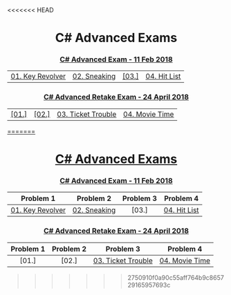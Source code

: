 <<<<<<< HEAD
<h1 align="center">C# Advanced Exams</h1>

<h3 align="center"><a href="https://github.com/emilia98/SoftUni-CSHARP-Fundamentals/tree/master/C%23%20Advanced/Exams/C%23%20Advanced%20Exam%20-%2011%20Feb%202018">C# Advanced Exam - 11 Feb 2018</h3>

|	|	|     | |
| :--------:| :-------: | :--------:| :-------:|
|[01. Key Revolver](https://github.com/emilia98/SoftUni-CSHARP-Fundamentals/blob/master/C%23%20Advanced/Exams/C%23%20Advanced%20Exam%20-%2011%20Feb%202018/CSharpAdv-11Feb2018/01.KeyRevolver/KeyRevolver.cs)| [02. Sneaking](https://github.com/emilia98/SoftUni-CSHARP-Fundamentals/blob/master/C%23%20Advanced/Exams/C%23%20Advanced%20Exam%20-%2011%20Feb%202018/CSharpAdv-11Feb2018/02.Sneaking/Sneaking.cs) |[03.] | [04. Hit List](https://github.com/emilia98/SoftUni-CSHARP-Fundamentals/tree/master/C%23%20Advanced/Exams/C%23%20Advanced%20Exam%20-%2011%20Feb%202018/CSharpAdv-11Feb2018/04.HitList)|


<h3 align="center"><a href="https://github.com/emilia98/SoftUni-CSHARP-Fundamentals/tree/master/C%23%20Advanced/Exams/C%23%20Advanced%20Retake%20Exam%20-%2024%20April%202018">C# Advanced Retake Exam - 24 April 2018</h3>

|	|	|     | |
| :--------:| :-------: | :--------:| :-------:|
|[01.]| [02.] |[03. Ticket Trouble](https://github.com/emilia98/SoftUni-CSHARP-Fundamentals/blob/master/C%23%20Advanced/Exams/C%23%20Advanced%20Retake%20Exam%20-%2024%20April%202018/CSharpAdv-24Apr2018/03.TicketTrouble/TicketTrouble.cs) | [04. Movie Time](https://github.com/emilia98/SoftUni-CSHARP-Fundamentals/blob/master/C%23%20Advanced/Exams/C%23%20Advanced%20Retake%20Exam%20-%2024%20April%202018/CSharpAdv-24Apr2018/04.MovieTime/MovieTime.cs)|
=======
<h1 align="center">C# Advanced Exams</h1>

<h3 align="center"><a href="https://github.com/emilia98/SoftUni-CSHARP-Fundamentals/tree/master/C%23%20Advanced/Exams/C%23%20Advanced%20Exam%20-%2011%20Feb%202018">C# Advanced Exam - 11 Feb 2018</a></h3>

|	Problem 1| Problem 2| Problem 3| Problem 4 |
| :--------:| :-------: | :--------:| :-------:|
|[01. Key Revolver](https://github.com/emilia98/SoftUni-CSHARP-Fundamentals/blob/master/C%23%20Advanced/Exams/C%23%20Advanced%20Exam%20-%2011%20Feb%202018/CSharpAdv-11Feb2018/01.KeyRevolver/KeyRevolver.cs)| [02. Sneaking](https://github.com/emilia98/SoftUni-CSHARP-Fundamentals/blob/master/C%23%20Advanced/Exams/C%23%20Advanced%20Exam%20-%2011%20Feb%202018/CSharpAdv-11Feb2018/02.Sneaking/Sneaking.cs) |[03.] | [04. Hit List](https://github.com/emilia98/SoftUni-CSHARP-Fundamentals/tree/master/C%23%20Advanced/Exams/C%23%20Advanced%20Exam%20-%2011%20Feb%202018/CSharpAdv-11Feb2018/04.HitList)|


<h3 align="center"><a href="https://github.com/emilia98/SoftUni-CSHARP-Fundamentals/tree/master/C%23%20Advanced/Exams/C%23%20Advanced%20Retake%20Exam%20-%2024%20April%202018">C# Advanced Retake Exam - 24 April 2018</a></h3>

|	Problem 1 | Problem 2 | Problem 3 | Problem 4 |
| :--------:| :-------: | :--------:| :-------:|
|[01.]| [02.] |[03. Ticket Trouble](https://github.com/emilia98/SoftUni-CSHARP-Fundamentals/blob/master/C%23%20Advanced/Exams/C%23%20Advanced%20Retake%20Exam%20-%2024%20April%202018/CSharpAdv-24Apr2018/03.TicketTrouble/TicketTrouble.cs) | [04. Movie Time](https://github.com/emilia98/SoftUni-CSHARP-Fundamentals/blob/master/C%23%20Advanced/Exams/C%23%20Advanced%20Retake%20Exam%20-%2024%20April%202018/CSharpAdv-24Apr2018/04.MovieTime/MovieTime.cs)|
>>>>>>> 2750910f0a90c55aff764b9c865729165957693c

